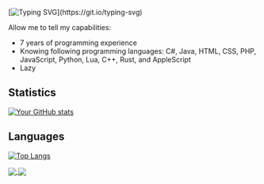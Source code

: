 [![Typing SVG](https://readme-typing-svg.demolab.com?font=Varela+Round&weight=100&pause=1000&color=F7F7F7&width=435&lines=It's+a+pleasure+to+encounter+you+here.)](https://git.io/typing-svg)

Allow me to tell my capabilities:
- 7 years of programming experience
- Knowing following programming languages: C#, Java, HTML, CSS, PHP, JavaScript, Python, Lua, C++, Rust, and AppleScript
- Lazy

## Statistics
[![Your GitHub stats](https://github-readme-stats.vercel.app/api?username=ImAFrogOwO&theme=dracula&show_icons=true)](https://github.com/anuraghazra/github-readme-stats)

## Languages
[![Top Langs](https://github-readme-stats.vercel.app/api/top-langs/?username=ImAFrogOwO&layout=donut&theme=dracula)](https://github.com/anuraghazra/github-readme-stats)

<a href="https://github.com/anuraghazra/github-readme-stats">
  <img align="center" src="https://github-readme-stats.vercel.app/api/pin/?username=ImAFrogOwO&repo=LastLogin&theme=dracula" />
</a>
<a href="https://github.com/anuraghazra/anuraghazra.github.io">
  <img align="center" src="https://github-readme-stats.vercel.app/api/pin/?username=ImAFrogOwO&repo=ROBLOXIPPuller&theme=dracula" />
</a>

<!--
**ImAFrogOwO/ImAFrogOwO** is a ✨ _special_ ✨ repository because its `README.md` (this file) appears on your GitHub profile.

Here are some ideas to get you started:

- 🔭 I’m currently working on ...
- 🌱 I’m currently learning ...
- 👯 I’m looking to collaborate on ...
- 🤔 I’m looking for help with ...
- 💬 Ask me about ... 
- 📫 How to reach me: ...
- 😄 Pronouns: ...
- ⚡ Fun fact: ...
-->
